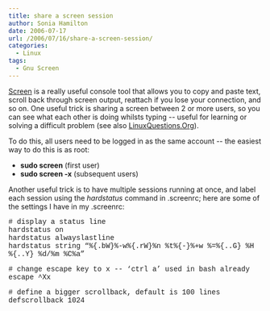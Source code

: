 ```yaml
---
title: share a screen session
author: Sonia Hamilton
date: 2006-07-17
url: /2006/07/16/share-a-screen-session/
categories:
  - Linux
tags:
  - Gnu Screen
---
```

[Screen][1] is a really useful console tool that allows you to copy and paste text, scroll back through screen output, reattach if you lose your connection, and so on. One useful trick is sharing a screen between 2 or more users, so you can see what each other is doing whilsts typing -- useful for learning or solving a difficult problem (see also [LinuxQuestions.Org][2]).
<!--more-->
To do this, all users need to be logged in as the same account -- the easiest way to do this is as root:

  * **sudo screen** (first user)
  * **sudo screen -x** (subsequent users)

Another useful trick is to have multiple sessions running at once, and label each session using the *hardstatus* command in .screenrc; here are some of the settings I have in my .screenrc:

<font face="courier new,courier,monospace"># display a status line<br /> hardstatus on<br /> hardstatus alwayslastline<br /> hardstatus string &#8220;%{.bW}%-w%{.rW}%n %t%{-}%+w %=%{..G} %H %{..Y} %d/%m %C%a&#8221;</font>

<font face="courier new,courier,monospace"># change escape key to x -- &#8216;ctrl a&#8217; used in bash already<br /> escape ^Xx<br /> </font>

<font face="courier new,courier,monospace"># define a bigger scrollback, default is 100 lines<br /> defscrollback 1024<br /> </font>

 [1]: http://www.gnu.org/software/screen/
 [2]: http://wiki.linuxquestions.org/wiki/Screen
